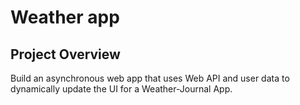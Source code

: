 # Weather app

## Project Overview

Build an asynchronous web app that uses Web API and user data to dynamically update the UI for a Weather-Journal App.
